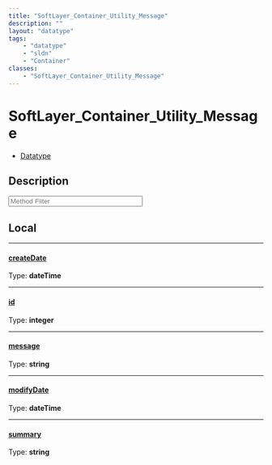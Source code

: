 ```yaml
---
title: "SoftLayer_Container_Utility_Message"
description: ""
layout: "datatype"
tags:
    - "datatype"
    - "sldn"
    - "Container"
classes:
    - "SoftLayer_Container_Utility_Message"
---
```


# SoftLayer_Container_Utility_Message
<div id='service-datatype'>
    <ul id='sldn-reference-tabs'>
        <li id='datatype'> <a href='/reference/datatypes/SoftLayer_Container_Utility_Message' >Datatype</a></li>
    </ul>
</div>

## Description 






<!-- Service Filer BEGIN -->
<div class="view-filters">
        <div class="clearfix">
            <div class="search-input-box">
                <input placeholder="Method Filter" onkeyup="titleSearch(inputId='prop-input', divId='properties', elementClass='prop-row')" 
                    type="text" id="prop-input" value="" size="30" maxlength="128" class="form-text">
            </div>
        </div>
</div>
<!-- Service Filer END -->

<div id="properties" class="content">
<div id="localProperties" class="prop-content" >

## Local
-----
[createDate]: #createdate
#### [createDate]
  
<span class="type-label">Type: </span>**dateTime**

-----
[id]: #id
#### [id]
  
<span class="type-label">Type: </span>**integer**

-----
[message]: #message
#### [message]
  
<span class="type-label">Type: </span>**string**

-----
[modifyDate]: #modifydate
#### [modifyDate]
  
<span class="type-label">Type: </span>**dateTime**

-----
[summary]: #summary
#### [summary]
  
<span class="type-label">Type: </span>**string**

</div>
<!-- LOCAL PROPERTY END -->

</div>


